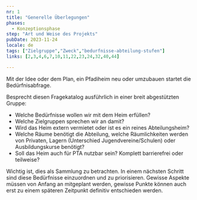 ```yaml
---
nr: 1
title: "Generelle Überlegungen"
phases:
  - Konzeptionsphase
step: "Art und Weise des Projekts"
pubDate: 2023-11-24
locale: de
tags: ["Zielgruppe","Zweck","bedurfnisse-abteilung-stufen"]
links: [2,3,4,6,7,10,11,22,23,24,32,40,44]

---
```


Mit der Idee oder dem Plan, ein Pfadiheim neu oder umzubauen startet die Bedürfnisabfrage.

Besprecht diesen Fragekatalog ausführlich in einer breit abgestützten Gruppe:

- Welche Bedürfnisse wollen wir mit dem Heim erfüllen?
- Welche Zielgruppen sprechen wir an damit?
- Wird das Heim extern vermietet oder ist es ein reines Abteilungsheim?
- Welche Räume benötigt die Abteilung, welche Räumlichkeiten werden von Privaten, Lagern (Unterschied Jugendvereine/Schulen) oder Ausbildungskurse benötigt?
- Soll das Heim auch für PTA nutzbar sein? Komplett barrierefrei oder teilweise?

Wichtig ist, dies als Sammlung zu betrachten. In einem nächsten Schritt sind diese Bedürfnisse einzuordnen und zu priorisieren. Gewisse Aspekte müssen von Anfang an mitgeplant werden, gewisse Punkte können auch erst  zu einem späteren Zeitpunkt definitiv entschieden werden.
